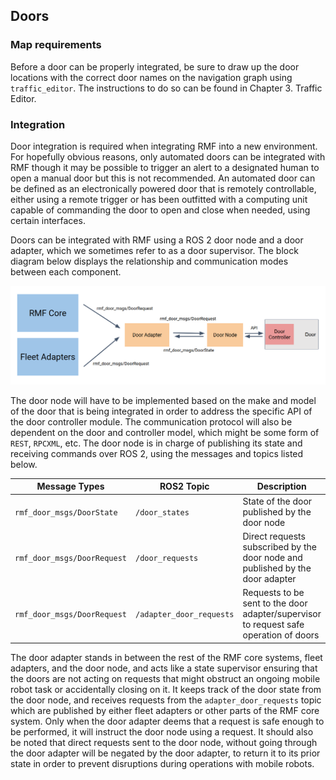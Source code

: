
## Doors

### Map requirements

Before a door can be properly integrated, be sure to draw up the door locations with the correct door names on the navigation graph using `traffic_editor`. The instructions to do so can be found in Chapter 3. Traffic Editor.

### Integration

Door integration is required when integrating RMF into a new environment. For hopefully obvious reasons, only automated doors can be integrated with RMF though it may be possible to trigger an alert to a designated human to open a manual door but this is not recommended. An automated door can be defined as an electronically powered door that is remotely controllable, either using a remote trigger or has been outfitted with a computing unit capable of commanding the door to open and close when needed, using certain interfaces.

Doors can be integrated with RMF using a ROS 2 door node and a door adapter, which we sometimes refer to as a door supervisor. The block diagram below displays the relationship and communication modes between each component.

![Doors diagram](images/doors_block_diagram.png)
<!--<img src="images/doors_block_diagram.png">-->

The door node will have to be implemented based on the make and model of the door that is being integrated in order to address the specific API of the door controller module. The communication protocol will also be dependent on the door and controller model, which might be some form of `REST`, `RPCXML`, etc. The door node is in charge of publishing its state and receiving commands over ROS 2, using the messages and topics listed below.

| Message Types | ROS2 Topic | Description |
|---------------|------------|-------------|
| `rmf_door_msgs/DoorState` | `/door_states` | State of the door published by the door node
| `rmf_door_msgs/DoorRequest` | `/door_requests` | Direct requests subscribed by the door node and published by the door adapter
| `rmf_door_msgs/DoorRequest` | `/adapter_door_requests` | Requests to be sent to the door adapter/supervisor to request safe operation of doors |


The door adapter stands in between the rest of the RMF core systems, fleet adapters, and the door node, and acts like a state supervisor ensuring that the doors are not acting on requests that might obstruct an ongoing mobile robot task or accidentally closing on it. It keeps track of the door state from the door node, and receives requests from the `adapter_door_requests` topic which are published by either fleet adapters or other parts of the RMF core system. Only when the door adapter deems that a request is safe enough to be performed, it will instruct the door node using a request. It should also be noted that direct requests sent to the door node, without going through the door adapter will be negated by the door adapter, to return it to its prior state in order to prevent disruptions during operations with mobile robots.
